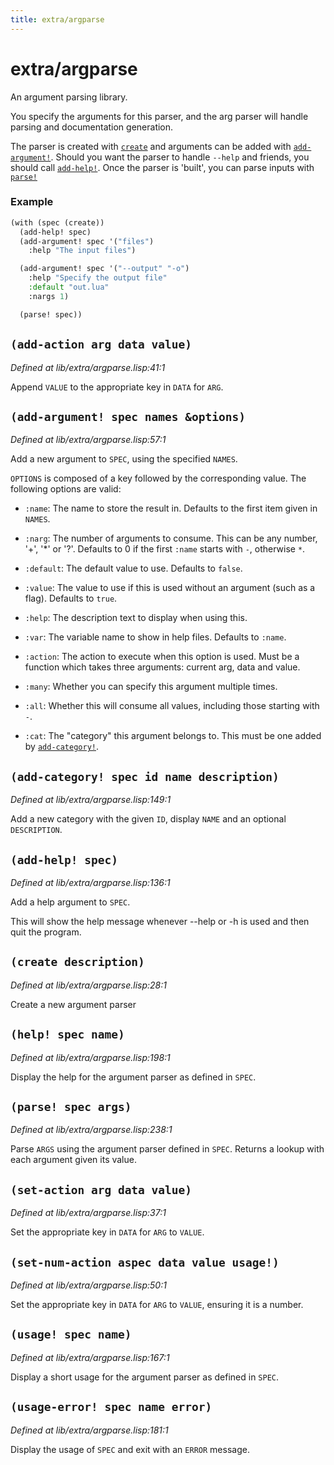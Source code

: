 ```yaml
---
title: extra/argparse
---
```

# extra/argparse
An argument parsing library.

You specify the arguments for this parser, and the arg parser will
handle parsing and documentation generation.

The parser is created with [`create`](lib.extra.argparse.md#create-description) and arguments can be added with
[`add-argument!`](lib.extra.argparse.md#add-argument-spec-names-options). Should you want the parser to handle `--help` and
friends, you should call [`add-help!`](lib.extra.argparse.md#add-help-spec). Once the parser is 'built', you
can parse inputs with [`parse!`](lib.extra.argparse.md#parse-spec-args)

### Example
```cl
(with (spec (create))
  (add-help! spec)
  (add-argument! spec '("files")
    :help "The input files")

  (add-argument! spec '("--output" "-o")
    :help "Specify the output file"
    :default "out.lua"
    :nargs 1)

  (parse! spec))
```

## `(add-action arg data value)`
*Defined at lib/extra/argparse.lisp:41:1*

Append `VALUE` to the appropriate key in `DATA` for `ARG`.

## `(add-argument! spec names &options)`
*Defined at lib/extra/argparse.lisp:57:1*

Add a new argument to `SPEC`, using the specified `NAMES`.

`OPTIONS` is composed of a key followed by the corresponding value. The
following options are valid:

 - `:name`: The name to store the result in. Defaults to the first
   item given in `NAMES`.

 - `:narg`: The number of arguments to consume. This can be any
   number, '+', '*' or '?'. Defaults to 0 if the first `:name` starts
   with `-`, otherwise `*`.
 - `:default`: The default value to use. Defaults to `false`.
 - `:value`: The value to use if this is used without an
   argument (such as a flag). Defaults to `true`.
 - `:help`: The description text to display when using this.
 - `:var`: The variable name to show in help files. Defaults to
   `:name`.
 - `:action`: The action to execute when this option is used. Must be
   a function which takes three arguments: current arg, data and
   value.
 - `:many`: Whether you can specify this argument multiple times.
 - `:all`: Whether this will consume all values, including those
   starting with `-`.
 - `:cat`: The "category" this argument belongs to. This must be one
   added by [`add-category!`](lib.extra.argparse.md#add-category-spec-id-name-description).

## `(add-category! spec id name description)`
*Defined at lib/extra/argparse.lisp:149:1*

Add a new category with the given `ID`, display `NAME` and an optional `DESCRIPTION`.

## `(add-help! spec)`
*Defined at lib/extra/argparse.lisp:136:1*

Add a help argument to `SPEC`.

This will show the help message whenever --help or -h is used and
then quit the program.

## `(create description)`
*Defined at lib/extra/argparse.lisp:28:1*

Create a new argument parser

## `(help! spec name)`
*Defined at lib/extra/argparse.lisp:198:1*

Display the help for the argument parser as defined in `SPEC`.

## `(parse! spec args)`
*Defined at lib/extra/argparse.lisp:238:1*

Parse `ARGS` using the argument parser defined in `SPEC`. Returns a
lookup with each argument given its value.

## `(set-action arg data value)`
*Defined at lib/extra/argparse.lisp:37:1*

Set the appropriate key in `DATA` for `ARG` to `VALUE`.

## `(set-num-action aspec data value usage!)`
*Defined at lib/extra/argparse.lisp:50:1*

Set the appropriate key in `DATA` for `ARG` to `VALUE`, ensuring it is a number.

## `(usage! spec name)`
*Defined at lib/extra/argparse.lisp:167:1*

Display a short usage for the argument parser as defined in `SPEC`.

## `(usage-error! spec name error)`
*Defined at lib/extra/argparse.lisp:181:1*

Display the usage of `SPEC` and exit with an `ERROR` message.

